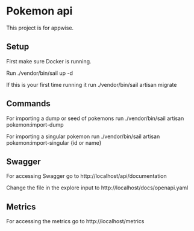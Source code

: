 # Pokemon api
 This project is for appwise.

## Setup
First make sure Docker is running.

Run ./vendor/bin/sail up -d

If this is your first time running it run ./vendor/bin/sail artisan migrate

## Commands
For importing a dump or seed of pokemons run ./vendor/bin/sail artisan pokemon:import-dump

For importing a singular pokemon run ./vendor/bin/sail artisan pokemon:import-singular {id or name}

## Swagger

For accessing Swagger go to http://localhost/api/documentation

Change the file in the explore input to http://localhost/docs/openapi.yaml

## Metrics

For accessing the metrics go to http://localhost/metrics


